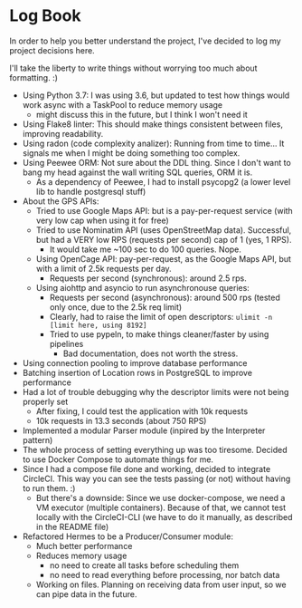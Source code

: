 # Log Book

In order to help you better understand the project, I've decided to log my project decisions here.

I'll take the liberty to write things without worrying too much about formatting. :)

- Using Python 3.7: I was using 3.6, but updated to test how things would work async with a TaskPool to reduce memory usage
  - might discuss this in the future, but I think I won't need it
- Using Flake8 linter: This should make things consistent between files, improving readability.
- Using radon (code complexity analizer): Running from time to time... It signals me when I might be doing something too complex.
- Using Peewee ORM: Not sure about the DDL thing. Since I don't want to bang my head against the wall writing SQL queries, ORM it is.
  - As a dependency of Peewee, I had to install psycopg2 (a lower level lib to handle postgresql stuff)
- About the GPS APIs:
  - Tried to use Google Maps API: but is a pay-per-request service (with very low cap when using it for free)
  - Tried to use Nominatim API (uses OpenStreetMap data). Successful, but had a VERY low RPS (requests per second) cap of 1 (yes, 1 RPS).
    - It would take me ~100 sec to do 100 queries. Nope.
  - Using OpenCage API: pay-per-request, as the Google Maps API, but with a limit of 2.5k requests per day.
    - Requests per second (synchronous): around 2.5 rps.
  - Using aiohttp and asyncio to run asynchronouse queries:
    - Requests per second (asynchronous): around 500 rps (tested only once, due to the 2.5k req limit)
    - Clearly, had to raise the limit of open descriptors: `ulimit -n [limit here, using 8192]`
    - Tried to use pypeln, to make things cleaner/faster by using pipelines
      - Bad documentation, does not worth the stress.
- Using connection pooling to improve database performance
- Batching insertion of Location rows in PostgreSQL to improve performance
- Had a lot of trouble debugging why the descriptor limits were not being properly set
  - After fixing, I could test the application with 10k requests
  - 10k requests in 13.3 seconds (about 750 RPS)
- Implemented a modular Parser module (inpired by the Interpreter pattern)
- The whole process of setting everything up was too tiresome. Decided to use Docker Compose to automate things for me.
- Since I had a compose file done and working, decided to integrate CircleCI. This way you can see the tests passing (or not) without having to run them. :)
  - But there's a downside: Since we use docker-compose, we need a VM executor (multiple containers). Because of that, we cannot test locally with the CircleCI-CLI (we have to do it manually, as described in the README file)
- Refactored Hermes to be a Producer/Consumer module:
  - Much better performance
  - Reduces memory usage
    - no need to create all tasks before scheduling them
    - no need to read everything before processing, nor batch data
   - Working on files. Planning on receiving data from user input, so we can pipe data in the future. 
